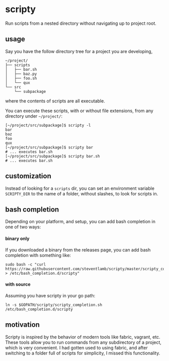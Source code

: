 # scripty

Run scripts from a nested directory without navigating up to project root.

## usage

Say you have the follow directory tree for a project you are developing, 

```
~/project/
├── scripts
│   ├── bar.sh
│   ├── baz.py
│   ├── foo.sh
│   └── qux
└── src
    └── subpackage
```

where the contents of scripts are all executable.

You can execute these scripts, with or without file extensions, from any directory under `~/project/`:
```
[~/project/src/subpackage]$ scripty -l
bar
baz
foo
qux
[~/project/src/subpackage]$ scripty bar
# ... executes bar.sh
[~/project/src/subpackage]$ scripty bar.sh
# ... executes bar.sh

```

## customization

Instead of looking for a `scripts` dir, you can set an environment variable `SCRIPTY_DIR` to the name
of a folder, without slashes, to look for scripts in.

## bash completion

Depending on your platform, and setup, you can add bash completion in one of two ways:

#### binary only

If you downloaded a binary from the releases page, you can add bash completion with something like:
```shell
sudo bash -c "curl https://raw.githubusercontent.com/steventlamb/scripty/master/scripty_completion.sh > /etc/bash_completion.d/scripty"
```

#### with source

Assuming you have scripty in your go path:

```shell
ln -s $GOPATH/scripty/scripty_completion.sh /etc/bash_completion.d/scripty
```

## motivation

Scripty is inspired by the behavior of modern tools like fabric, vagrant, etc.
These tools allow you to run commands from any subdirectory of a project, which is very 
convenient. I had gotten used to using fabric, and after switching to a folder full of
scripts for simplicity, I missed this functionality.

